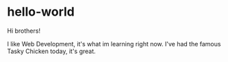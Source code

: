 # hello-world

Hi brothers!

I like Web Development, it's what im learning right now.
I've had the famous Tasky Chicken today, it's great.

